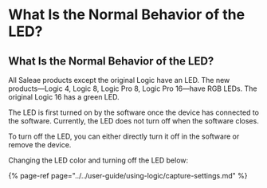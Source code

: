# What Is the Normal Behavior of the LED?

## What Is the Normal Behavior of the LED?

All Saleae products except the original Logic have an LED. The new products—Logic 4, Logic 8, Logic Pro 8, Logic Pro 16—have RGB LEDs. The original Logic 16 has a green LED.

The LED is first turned on by the software once the device has connected to the software. Currently, the LED does not turn off when the software closes.

To turn off the LED, you can either directly turn it off in the software or remove the device.

Changing the LED color and turning off the LED below:

{% page-ref page="../../user-guide/using-logic/capture-settings.md" %}











